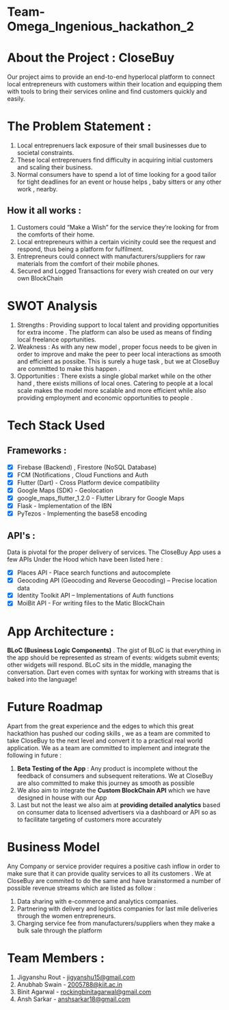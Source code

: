 # Team-Omega_Ingenious_hackathon_2

# About the Project : CloseBuy 
Our project aims to provide an end-to-end hyperlocal platform to connect local entrepreneurs with customers within their location and equipping them with tools to bring their services online and find customers quickly and easily.

# The Problem Statement :
1. Local entreprenuers lack exposure of their small businesses due to societal constraints. 
2. These local entreprenuers find difficulty in acquiring initial customers and scaling their business.
3. Normal consumers have to spend a lot of time looking for a good tailor for tight deadlines for an event or house helps , baby sitters or any other work , nearby.

## How it all works : 
1. Customers could “Make a Wish” for the service they’re looking for from the comforts of their home.
2. Local entrepreneurs within a certain vicinity could see the request and respond, thus being a platform for fulfilment.
3. Entrepreneurs could connect with manufacturers/suppliers for raw materials from the comfort of their mobile phones.
4. Secured and Logged Transactions for every wish created on our very own BlockChain

# SWOT Analysis
1. Strengths : Providing support to local talent and providing opportunities for extra income . The platform can also be used as means of finding local freelance opprtunities.
2. Weakness : As with any new model , proper focus needs to be given in order to improve and make the peer to peer local interactions as smooth and efficient as possibe. This   is surely a huge task , but we at CloseBuy are committed to make this happen .
3. Opportunities : There exists a single global market while on the other hand , there exists millions of local ones. Catering to people at a local scale makes the model more scalable and more efficient while also providing employment and economic opportunities to people .

# Tech Stack Used

## Frameworks :
- [x] Firebase (Backend) , Firestore (NoSQL Database)
- [x] FCM (Notifications , Cloud Functions and Auth
- [x] Flutter (Dart) - Cross Platform device compatibility
- [x] Google Maps (SDK) - Geolocation
- [x] google_maps_flutter_1.2.0 - Flutter Library for Google Maps
- [x] Flask  - Implementation of the IBN
- [x] PyTezos - Implementing the base58 encoding

## API's :
Data is pivotal for the proper delivery of services. The CloseBuy App uses a few APIs Under the Hood which have been listed here :
- [x] Places API - Place search functions and autocomplete
- [x] Geocoding API (Geocoding and Reverse Geocoding) – Precise location data
- [x] Identity Toolkit API – Implementations of Auth functions
- [x] MoiBit API - For writing files to the Matic BlockChain

# App Architecture :
**BLoC (Business Logic Components)** . The gist of BLoC is that everything in the app should be represented as stream of events: widgets submit events; other widgets will respond. BLoC sits in the middle, managing the conversation. Dart even comes with syntax for working with streams that is baked into the language!

# Future Roadmap
Apart from the great experience and the edges to which this great hackathion has pushed our coding skills , we as a team are commited to take CloseBuy to the next level and convert it to a practical real world application. We as a team are committed to implement and integrate the following in future :

1. **Beta Testing of the App** : Any  product is incomplete without the feedback of consumers and subsequent reiterations. We at CloseBuy are also committed to make this journey as smooth as possible 
2. We also aim to integrate the **Custom BlockChain API** which we have designed in house with our App 
3. Last but not the least we also aim at **providing detailed analytics** based on consumer data to licensed advertisers via a dashboard or API so as to facilitate targeting of customers more accurately

# Business Model
Any Company or service provider requires a positive cash inflow in order to make sure that it can provide quality services to all its customers . We at CloseBuy are commited to do the same and have brainstormed a number of possible revenue streams which are listed as follow :
1. Data sharing with e-commerce and analytics companies.
2. Partnering with delivery and logistics companies for last mile deliveries through the women entrepreneurs.
3. Charging service fee from manufacturers/suppliers when they make a bulk sale through the platform


# Team Members :
1. Jigyanshu Rout - jigyanshu15@gmail.com
2. Anubhab Swain - 2005788@kiit.ac.in
3. Binit Agarwal - rockingbinitagarwal@gmail.com
4. Ansh Sarkar - anshsarkar18@gmail.com

